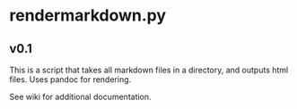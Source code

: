 # rendermarkdown.py

## v0.1

This is a script that takes all markdown files in a directory, and outputs
html files. Uses pandoc for rendering.

See wiki for additional documentation.
